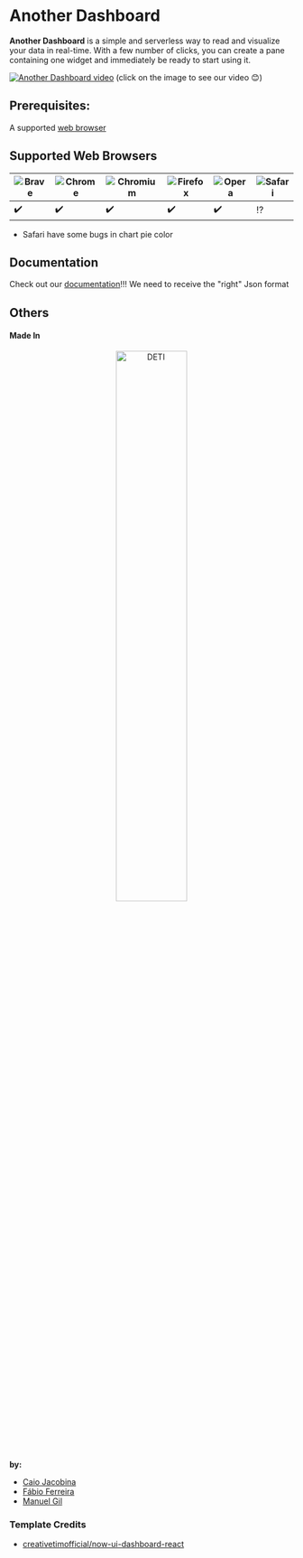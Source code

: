 # Another Dashboard

**Another Dashboard** is a simple and serverless way to read and visualize your data in real-time.
With a few number of clicks, you can create a pane containing one widget and immediately be ready to start using it.

[![Another Dashboard video](https://i.imgur.com/2hU181P.png)](https://www.youtube.com/watch?v=OFcvRGImODI)
(click on the image to see our video :blush:)

## Prerequisites:
A supported [web browser](#supported-web-browsers)

## Supported Web Browsers
![Brave](https://github.com/alrra/browser-logos/blob/master/src/brave/brave_32x32.png) | ![Chrome](https://github.com/alrra/browser-logos/blob/master/src/chrome/chrome_32x32.png) | ![Chromium](https://github.com/alrra/browser-logos/blob/master/src/chromium/chromium_32x32.png) | ![Firefox](https://github.com/alrra/browser-logos/blob/master/src/firefox/firefox_32x32.png) | ![Opera](https://github.com/alrra/browser-logos/blob/master/src/opera/opera_32x32.png) | ![Safari](https://github.com/alrra/browser-logos/blob/master/src/safari/safari_32x32.png)
--- | --- | --- | --- | --- | --- |
:heavy_check_mark: | :heavy_check_mark: | :heavy_check_mark: | :heavy_check_mark: | :heavy_check_mark: | :interrobang: |

* Safari have some bugs in chart pie color

## Documentation

Check out our [documentation](https://github.com/caiosantanaj/projectBackup/wiki)!!!
We need to receive the "right" Json format

## Others

#### Made In

<p align="center">
  <a href="https://www.ua.pt/deti/">
    <img width="50%" src="https://i.imgur.com/hLyR9Fy.png" title="DETI" />
  </a>
</p>

**by:** 
* [Caio Jacobina](https://github.com/caiosantanaj)
* [Fábio Ferreira](https://github.com/fabio7xavier)
* [Manuel Gil](https://github.com/manueljbgil)


### Template Credits
* [creativetimofficial/now-ui-dashboard-react](https://github.com/creativetimofficial/now-ui-dashboard-react)

